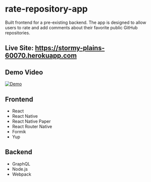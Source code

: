 # rate-repository-app

Built frontend for a pre-existing backend. The app is designed to allow users to rate and add comments about their favorite public GitHub repositories. 

## Live Site: https://stormy-plains-60070.herokuapp.com

## Demo Video

[![Demo](http://img.youtube.com/vi/Oiq2Bo6r2Dw/0.jpg)](http://www.youtube.com/watch?v=Oiq2Bo6r2Dw)

## Frontend
* React
* React Native
* React Native Paper
* React Router Native
* Formik
* Yup

## Backend
* GraphQL
* Node.js 
* Webpack
